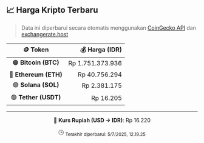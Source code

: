 

<!-- HARGA_KRIPTO -->
## 📈 Harga Kripto Terbaru

> Data ini diperbarui secara otomatis menggunakan [CoinGecko API](https://www.coingecko.com/) dan [exchangerate.host](https://exchangerate.host/)

<div align="center">

| 🪙 Token | 💰 Harga (IDR) |
|:------:|---------------:|
| 🟠 **Bitcoin (BTC)**   | Rp 1.751.373.936 |
| 🔵 **Ethereum (ETH)**  | Rp 40.756.294 |
| 🟣 **Solana (SOL)**    | Rp 2.381.175 |
| 🟢 **Tether (USDT)**   | Rp 16.205 |

---

💱 **Kurs Rupiah (USD → IDR)**: Rp 16.220

🕒 <sub>Terakhir diperbarui: 5/7/2025, 12.19.25</sub>

</div>
<!-- /HARGA_KRIPTO -->